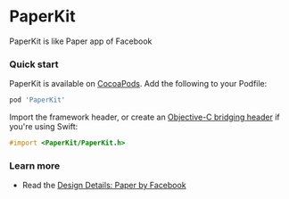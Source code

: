 # PaperKit
PaperKit is like Paper app of Facebook

### Quick start

PaperKit is available on [CocoaPods](http://cocoapods.org).  Add the following to your Podfile:

```ruby
pod 'PaperKit'
```

Import the framework header, or create an [Objective-C bridging
header](https://developer.apple.com/library/ios/documentation/swift/conceptual/buildingcocoaapps/MixandMatch.html)
if you're using Swift:

```objective-c
#import <PaperKit/PaperKit.h>
```

### Learn more

* Read the [Design Details: Paper by Facebook](http://blog.brianlovin.com/design-details-paper-by-facebook/)
